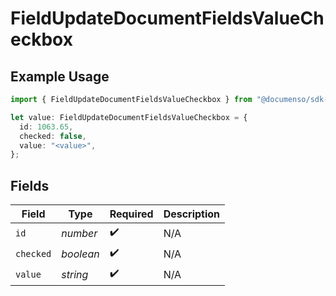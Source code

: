 # FieldUpdateDocumentFieldsValueCheckbox

## Example Usage

```typescript
import { FieldUpdateDocumentFieldsValueCheckbox } from "@documenso/sdk-typescript/models/operations";

let value: FieldUpdateDocumentFieldsValueCheckbox = {
  id: 1063.65,
  checked: false,
  value: "<value>",
};
```

## Fields

| Field              | Type               | Required           | Description        |
| ------------------ | ------------------ | ------------------ | ------------------ |
| `id`               | *number*           | :heavy_check_mark: | N/A                |
| `checked`          | *boolean*          | :heavy_check_mark: | N/A                |
| `value`            | *string*           | :heavy_check_mark: | N/A                |